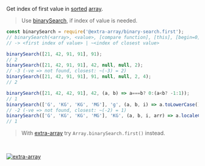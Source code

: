 Get index of first value in [sorted] [array].
> Use [binarySearch], if index of value is needed.

```javascript
const binarySearch = require('@extra-array/binary-search.first');
// binarySearch(<array>, <value>, [compare function], [this], [begin=0], [end])
// -> <first index of value> | ~<index of closest value>

binarySearch([21, 42, 91, 91], 91);
// 2
binarySearch([21, 42, 91, 91], 42, null, null, 2);
// -3 (-ve => not found, closest: ~(-3) = 2)
binarySearch([21, 42, 91, 91], 91, null, null, 2, 4);
// 2

binarySearch([21, 42, 42, 91], 42, (a, b) => a===b? 0:(a<b? -1:1));
// 1
binarySearch(['G', 'KG', 'KG', 'MG'], 'g', (a, b, i) => a.toLowerCase().localeCompare(b.toLowerCase()), null, 1);
// -2 (-ve => not found, closest: ~(-2) = 1)
binarySearch(['G', 'KG', 'KG', 'MG'], 'KG', (a, b, i, arr) => a.localeCompare(b), null, 1, 4);
// 1
```
> With [extra-array] try `Array.binarySearch.first()` instead.
<br>


[![extra-array](https://i.imgur.com/nwyrmkW.jpg)](https://www.npmjs.com/package/extra-array)

[extra-array]: https://www.npmjs.com/package/extra-array
[sorted]: https://developer.mozilla.org/en-US/docs/Web/JavaScript/Reference/Global_Objects/Array/sort
[array]: https://developer.mozilla.org/en-US/docs/Web/JavaScript/Guide/Indexed_collections
[binarySearch]: https://www.npmjs.com/package/@extra-array/binary-search
